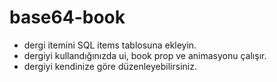 # base64-book
+ dergi itemini SQL items tablosuna ekleyin.
+ dergiyi kullandığınızda ui, book prop ve animasyonu çalışır.
+ dergiyi kendinize göre düzenleyebilirsiniz.
